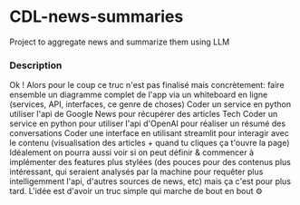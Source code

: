 # CDL-news-summaries
Project to aggregate news and summarize them using LLM

### Description
Ok ! Alors pour le coup ce truc n'est pas finalisé mais concrètement:
faire ensemble un diagramme complet de l'app via un whiteboard en ligne (services, API, interfaces, ce genre de choses)
Coder un service en python utiliser l'api de Google News pour récupérer des articles Tech
Coder un service en python pour utiliser l'api d'OpenAI pour réaliser un résumé des conversations
Coder une interface en utilisant streamlit pour interagir avec le contenu (visualisation des articles + quand tu cliques ça t'ouvre la page)
Idéalement on pourra aussi voir si on peut définir & commencer à implémenter des features plus stylées (des pouces pour des contenus plus intéressant, qui seraient analysés par la machine pour requêter plus intelligemment l'api, d'autres sources de news, etc) mais ça c'est pour plus tard.
L'idée est d'avoir un truc simple qui marche de bout en bout ⚙️ 
